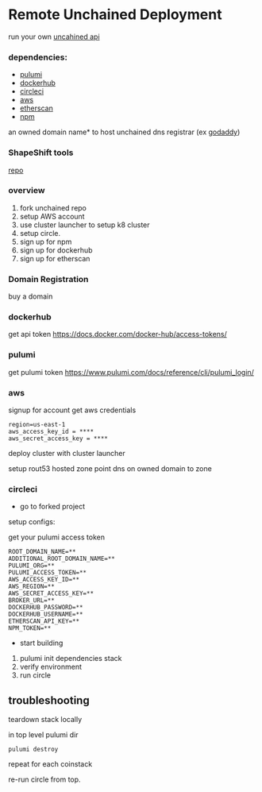 # Remote Unchained Deployment

run your own [uncahined api](https://api.ethereum.shapeshift.com/docs/#/)

### dependencies:

- [pulumi](https://www.pulumi.com)
- [dockerhub](https://hub.docker.com/)
- [circleci](https://circleci.com/)
- [aws](https://aws.amazon.com/)
- [etherscan](https://etherscan.io/)
- [npm](https://www.npmjs.com/)

an owned domain name\* to host unchained
dns registrar (ex [godaddy](https://www.godaddy.com/))

### ShapeShift tools

[repo](https://github.com/shapeshift/cluster-launcher)

### overview

1. fork unchained repo
2. setup AWS account
3. use cluster launcher to setup k8 cluster
4. setup circle.
5. sign up for npm
6. sign up for dockerhub
7. sign up for etherscan

### Domain Registration

buy a domain

### dockerhub

get api token
https://docs.docker.com/docker-hub/access-tokens/

### pulumi

get pulumi token
https://www.pulumi.com/docs/reference/cli/pulumi_login/

### aws

signup for account
get aws credentials

```
region=us-east-1
aws_access_key_id = ****
aws_secret_access_key = ****
```

deploy cluster with cluster launcher

setup rout53 hosted zone
point dns on owned domain to zone

### circleci

- go to forked project

setup configs:

get your pulumi access token

```
ROOT_DOMAIN_NAME=**
ADDITIONAL_ROOT_DOMAIN_NAME=**
PULUMI_ORG=**
PULUMI_ACCESS_TOKEN=**
AWS_ACCESS_KEY_ID=**
AWS_REGION=**
AWS_SECRET_ACCESS_KEY=**
BROKER_URL=**
DOCKERHUB_PASSWORD=**
DOCKERHUB_USERNAME=**
ETHERSCAN_API_KEY=**
NPM_TOKEN=**
```

- start building

1. pulumi init dependencies stack
2. verify environment
3. run circle

## troubleshooting

teardown stack locally

in top level pulumi dir

```
pulumi destroy
```

repeat for each coinstack

re-run circle from top.
